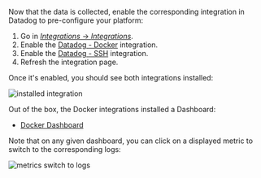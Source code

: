 Now that the data is collected, enable the corresponding integration in Datadog to pre-configure your platform:

1. Go in [_Integrations_ -> _Integrations_](https://app.datadoghq.com/account/settings).
2. Enable the [Datadog - Docker](https://app.datadoghq.com/account/settings#integrations/docker) integration.
3. Enable the [Datadog - SSH](https://app.datadoghq.com/account/settings#integrations/redis) integration.
4. Refresh the integration page.

Once it's enabled, you should see both integrations installed:

![installed integration](https://raw.githubusercontent.com/l0k0ms/workshops/master/log-workshop/images/installed_integrations.png)

Out of the box, the Docker integrations installed a Dashboard:

* [Docker Dashboard](https://app.datadoghq.com/screen/integration/52/docker---overview)

Note that on any given dashboard, you can click on a displayed metric to switch to the corresponding logs:

![metrics switch to logs](https://raw.githubusercontent.com/l0k0ms/workshops/master/log-workshop/images/metrics_switch_to_logs.png)